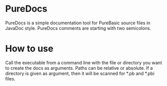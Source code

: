 PureDocs
========

PureDocs is a simple documentation tool for PureBasic source files in JavaDoc style.
PureDocs comments are starting with two semicolons.


How to use
====
Call the executable from a command line with the file or directory you want to create the docs as arguments. Paths can be relative or absolute. If a directory is given as argument, then it will be scanned for *.pb and *.pbi files.
